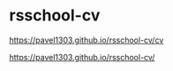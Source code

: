 # rsschool-cv

https://pavel1303.github.io/rsschool-cv/cv

https://pavel1303.github.io/rsschool-cv/

